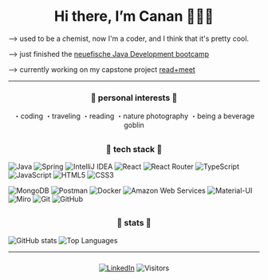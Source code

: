 <h1 align="center">Hi there, I’m Canan 🙋🏻‍♀️</h1>

⟶  used to be a *c*hemist, now I'm a *c*oder, and I think that it's pretty *c*ool.
<p>⟶ just finished the <a href="https://www.neuefische.de/en/bootcamp/java-development">neuefische Java Development bootcamp</a></p>
<p>⟶ currently working on my capstone project <a href="https://github.com/cananozyol/read-and-meet-capstone-project">read+meet</a></p>

***

<h3 align="center"> 💜 personal interests 💜 </h3>
<div align="center">
  ・coding ・traveling  ・reading  ・nature photography  ・being a beverage goblin
</div>

##

<h3 align="center"> 💜 tech stack 💜 </h3>

![Java](https://img.shields.io/badge/Java-ED8B00?style=for-the-badge&logo=openjdk&logoColor=white)
![Spring](https://img.shields.io/badge/spring-%236DB33F.svg?&style=for-the-badge&logo=spring&logoColor=white)
![IntelliJ IDEA](https://img.shields.io/badge/IntelliJ_IDEA-000000.svg?style=for-the-badge&logo=intellij-idea&logoColor=white)
![React](https://img.shields.io/badge/react-%2361DAFB.svg?&style=for-the-badge&logo=react&logoColor=black)
![React Router](https://img.shields.io/badge/React_Router-CA4245?style=for-the-badge&logo=react-router&logoColor=white)
![TypeScript](https://img.shields.io/badge/TypeScript-3178C6?style=for-the-badge&logo=typescript&logoColor=white)
![JavaScript](https://img.shields.io/badge/JavaScript-F7DF1E?style=for-the-badge&logo=JavaScript&logoColor=white)
![HTML5](https://img.shields.io/badge/HTML5-E34F26?style=for-the-badge&logo=html5&logoColor=white)
![CSS3](https://img.shields.io/badge/CSS3-1572B6?style=for-the-badge&logo=css3&logoColor=white)

![MongoDB](https://img.shields.io/badge/mongodb-%2347A248.svg?&style=for-the-badge&logo=mongodb&logoColor=white)
![Postman](https://img.shields.io/badge/Postman-FF6C37?style=for-the-badge&logo=postman&logoColor=white)
![Docker](https://img.shields.io/badge/docker-%232496ED.svg?&style=for-the-badge&logo=docker&logoColor=white)
![Amazon Web Services](https://img.shields.io/badge/AWS-232F3E?style=for-the-badge&logo=amazon-aws&logoColor=white)
![Material-UI](https://img.shields.io/badge/Material--UI-0081CB?style=for-the-badge&logo=material-ui&logoColor=white)
![Miro](https://img.shields.io/badge/Miro-05A081?style=for-the-badge&logo=miro&logoColor=white)
![Git](https://img.shields.io/badge/GIT-E44C30?style=for-the-badge&logo=git&logoColor=white)
![GitHub](https://img.shields.io/badge/GitHub-100000?style=for-the-badge&logo=github&logoColor=white)

##

<h3 align="center">💜 stats 💜 </h3>

<div align="justify">

![GitHub stats](https://github-readme-stats.vercel.app/api?username=cananozyol&show_icons=true&theme=synthwave&text_color=ffffff)
![Top Languages](https://github-readme-stats.vercel.app/api/top-langs/?username=cananozyol&theme=synthwave&hide_border=false&include_all_commits=false&count_private=false&layout=compact&text_color=ffffff)

</div>

***

<h3 align="center"></h3>

<div align="center">

[![LinkedIn](https://img.shields.io/badge/linkedin-%230077B5.svg?style=for-the-badge&logo=linkedin&logoColor=white)](https://www.linkedin.com/in/cananozyol/)
![Visitors](https://api.visitorbadge.io/api/visitors?path=https%3A%2F%2Fgithub.com%2Fcananozyol&label=VISITORS&countColor=%23ba68c8)
  
</div>
